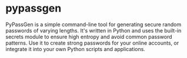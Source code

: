 # pypassgen
PyPassGen is a simple command-line tool for generating secure random passwords of varying lengths. It's written in Python and uses the built-in secrets module to ensure high entropy and avoid common password patterns. Use it to create strong passwords for your online accounts, or integrate it into your own Python scripts and applications.
 
